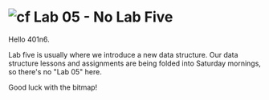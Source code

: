 ![cf](http://i.imgur.com/7v5ASc8.png) Lab 05 - No Lab Five
====
Hello 401n6.

Lab five is usually where we introduce a new data structure. Our data structure
lessons and assignments are being folded into Saturday mornings, so there's no
"Lab 05" here.

Good luck with the bitmap!

